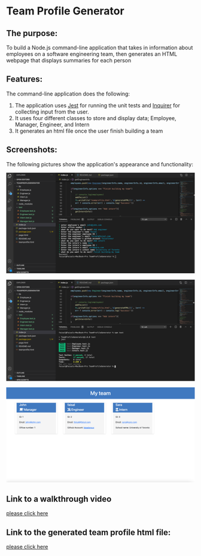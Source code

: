 # Team Profile Generator

## The purpose:

To build a Node.js command-line application that takes in information about employees on a software engineering team, then generates an HTML webpage that displays summaries for each person

## Features:

The command-line application does the following:

1. The application uses [Jest](https://www.npmjs.com/package/jest) for running the unit tests and [Inquirer](https://www.npmjs.com/package/inquirer) for collecting input from the user.
2. It uses four different classes to store and display data; Employee, Manager, Engineer, and Intern
3. It generates an html file once the user finish building a team

## Screenshots:

The following pictures show the application's appearance and functionality:

![Screen shows the data user has entered to build team profile](/Assets/ListOfInput.png)

![Screen shows all unit tests have been passed](/Assets/TestResult.png)

![Screen shows the generated team profile](/Assets/GeneratedTeamProfile.png)

## Link to a walkthrough video

[please click here](https://www.youtube.com/watch?v=0ztDbnY4AOA&feature=youtu.be)

## Link to the generated team profile html file:

[please click here](/teamprofile.html)
